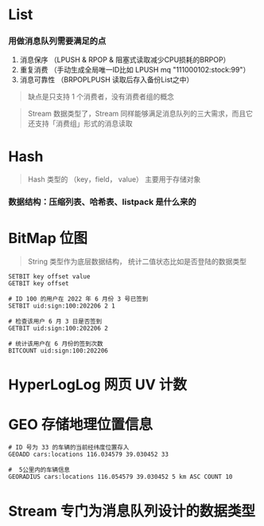 # List

### 用做消息队列需要满足的点
1. 消息保序  （LPUSH & RPOP & 阻塞式读取减少CPU损耗的BRPOP）
2. 重复消费   （手动生成全局唯一ID比如 LPUSH mq "111000102:stock:99"）
3. 消息可靠性  （BRPOPLPUSH 读取后存入备份List之中）

> 缺点是只支持 1 个消费者，没有消费者组的概念

> Stream 数据类型了，Stream 同样能够满足消息队列的三大需求，而且它还支持「消费组」形式的消息读取


# Hash

> Hash 类型的 （key，field， value） 主要用于存储对象

### 数据结构：压缩列表、哈希表、listpack 是什么来的

# BitMap 位图

>  String 类型作为底层数据结构， 统计二值状态比如是否登陆的数据类型

```
SETBIT key offset value
GETBIT key offset

# ID 100 的用户在 2022 年 6 月份 3 号已签到
SETBIT uid:sign:100:202206 2 1

# 检查该用户 6 月 3 日是否签到
GETBIT uid:sign:100:202206 2

# 统计该用户在 6 月份的签到次数
BITCOUNT uid:sign:100:202206
```

# HyperLogLog 网页 UV 计数

# GEO 存储地理位置信息
```
# ID 号为 33 的车辆的当前经纬度位置存入
GEOADD cars:locations 116.034579 39.030452 33

#  5公里内的车辆信息
GEORADIUS cars:locations 116.054579 39.030452 5 km ASC COUNT 10
```

# Stream 专门为消息队列设计的数据类型